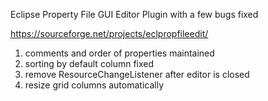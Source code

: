 Eclipse Property File GUI Editor Plugin
with a few bugs fixed 

https://sourceforge.net/projects/eclpropfileedit/

1. comments and order of properties maintained
2. sorting by default column fixed
3. remove ResourceChangeListener after editor is closed
4. resize grid columns automatically


